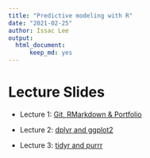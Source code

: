 ```yaml
---
title: "Predictive modeling with R"
date: "2021-02-25"
author: Issac Lee
output: 
  html_document:
      keep_md: yes
---
```





# Lecture Slides

- Lecture 1: [Git, RMarkdown & Portfolio](lecture/lec1.html)

- Lecture 2: [dplyr and ggplot2](https://issactoast.github.io/predictivemodeling-with-r/lecture/lec2.html)

- Lecture 3: [tidyr and purrr](https://issactoast.github.io/predictivemodeling-with-r/lecture/lec3.html)
